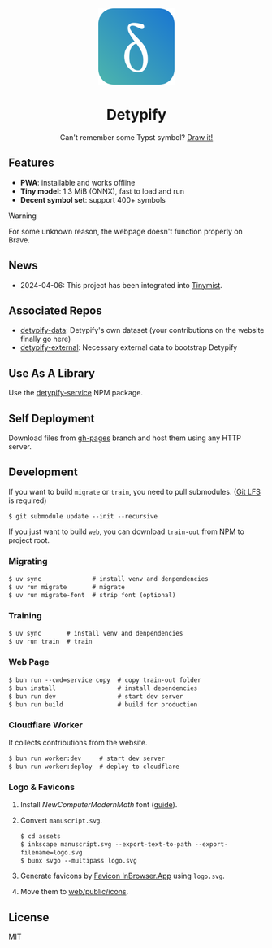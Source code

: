<div align="center">
    <img src="./assets/logo.svg" alt="logo" width="150"/>
    <h1>Detypify</h1>
    <p>
        Can't remember some Typst symbol?
        <a href="https://detypify.quarticcat.com/">Draw it!</a>
    </p>
</div>

## Features

- **PWA**: installable and works offline
- **Tiny model**: 1.3 MiB (ONNX), fast to load and run
- **Decent symbol set**: support 400+ symbols

> [!WARNING]
> For some unknown reason, the webpage doesn't function properly on Brave.

## News

- 2024-04-06: This project has been integrated into [Tinymist](https://github.com/Myriad-Dreamin/tinymist).

## Associated Repos

- [detypify-data](https://github.com/QuarticCat/detypify-data): Detypify's own dataset (your contributions on the website finally go here)
- [detypify-external](https://github.com/QuarticCat/detypify-external): Necessary external data to bootstrap Detypify

## Use As A Library

Use the [detypify-service](https://www.npmjs.com/package/detypify-service) NPM package.

## Self Deployment

Download files from [gh-pages](https://github.com/QuarticCat/detypify/tree/gh-pages) branch and host them using any HTTP server.

## Development

If you want to build `migrate` or `train`, you need to pull submodules. ([Git LFS](https://git-lfs.com/) is required)

```console
$ git submodule update --init --recursive
```

If you just want to build `web`, you can download `train-out` from [NPM](https://www.npmjs.com/package/detypify-service?activeTab=code) to project root.

### Migrating

```console
$ uv sync              # install venv and denpendencies
$ uv run migrate       # migrate
$ uv run migrate-font  # strip font (optional)
```

### Training

```console
$ uv sync       # install venv and denpendencies
$ uv run train  # train
```

### Web Page

```console
$ bun run --cwd=service copy  # copy train-out folder
$ bun install                 # install dependencies
$ bun run dev                 # start dev server
$ bun run build               # build for production
```

### Cloudflare Worker

It collects contributions from the website.

```console
$ bun run worker:dev     # start dev server
$ bun run worker:deploy  # deploy to cloudflare
```

### Logo & Favicons

1. Install *NewComputerModernMath* font ([guide](https://wiki.archlinux.org/title/TeX_Live#Making_fonts_available_to_Fontconfig)).

1. Convert `manuscript.svg`.

    ```console
    $ cd assets
    $ inkscape manuscript.svg --export-text-to-path --export-filename=logo.svg
    $ bunx svgo --multipass logo.svg
    ```

1. Generate favicons by [Favicon InBrowser.App](https://favicon.inbrowser.app/tools/favicon-generator) using `logo.svg`.

1. Move them to [web/public/icons](web/public/icons).

## License

MIT
